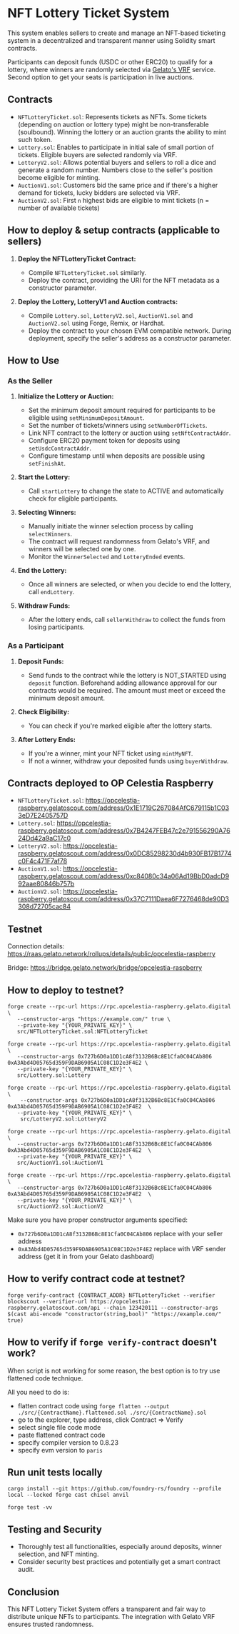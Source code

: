 # NFT Lottery Ticket System

This system enables sellers to create and manage an NFT-based ticketing system in a decentralized and transparent manner using Solidity smart contracts.

Participants can deposit funds (USDC or other ERC20) to qualify for a lottery, where winners are randomly selected via [Gelato's VRF](https://www.gelato.network/vrf) service. Second option to get your seats is participation in live auctions.

## Contracts

- `NFTLotteryTicket.sol`: Represents tickets as NFTs. Some tickets (depending on auction or lottery type) might be non-transferable (soulbound). Winning the lottery or an auction grants the ability to mint such token.
- `Lottery.sol`: Enables to participate in initial sale of small portion of tickets. Eligible buyers are selected randomly via VRF. 
- `LotteryV2.sol`: Allows potential buyers and sellers to roll a dice and generate a random number. Numbers close to the seller's position become eligible for minting.
- `AuctionV1.sol`: Customers bid the same price and if there's a higher demand for tickets, lucky bidders are selected via VRF.
- `AuctionV2.sol`: First `n` highest bids are eligible to mint tickets (n = number of available tickets)

## How to deploy & setup contracts (applicable to sellers)

1. **Deploy the NFTLotteryTicket Contract:**

   - Compile `NFTLotteryTicket.sol` similarly.
   - Deploy the contract, providing the URI for the NFT metadata as a constructor parameter.

2. **Deploy the Lottery, LotteryV1 and Auction contracts:**

   - Compile `Lottery.sol`, `LotteryV2.sol`, `AuctionV1.sol` and `AuctionV2.sol` using Forge, Remix, or Hardhat.
   - Deploy the contract to your chosen EVM compatible network. During deployment, specify the seller's address as a constructor parameter.


## How to Use

### As the Seller

1. **Initialize the Lottery or Auction:**

   - Set the minimum deposit amount required for participants to be eligible using `setMinimumDepositAmount`.
   - Set the number of tickets/winners using `setNumberOfTickets`.
   - Link NFT contract to the lottery or auction using `setNftContractAddr`.
   - Configure ERC20 payment token for deposits using `setUsdcContractAddr`.
   - Configure timestamp until when deposits are possible using `setFinishAt`.   

2. **Start the Lottery:**

   - Call `startLottery` to change the state to ACTIVE and automatically check for eligible participants.

3. **Selecting Winners:**

   - Manually initiate the winner selection process by calling `selectWinners`.
   - The contract will request randomness from Gelato's VRF, and winners will be selected one by one.
   - Monitor the `WinnerSelected` and `LotteryEnded` events.

4. **End the Lottery:**

   - Once all winners are selected, or when you decide to end the lottery, call `endLottery`.

5. **Withdraw Funds:**
   - After the lottery ends, call `sellerWithdraw` to collect the funds from losing participants.

### As a Participant

1. **Deposit Funds:**

   - Send funds to the contract while the lottery is NOT_STARTED using `deposit` function. Beforehand adding allowance approval for our contracts would be required. The amount must meet or exceed the minimum deposit amount.

2. **Check Eligibility:**

   - You can check if you're marked eligible after the lottery starts.

3. **After Lottery Ends:**
   - If you're a winner, mint your NFT ticket using `mintMyNFT`.
   - If not a winner, withdraw your deposited funds using `buyerWithdraw`.

## Contracts deployed to OP Celestia Raspberry
- `NFTLotteryTicket.sol`: https://opcelestia-raspberry.gelatoscout.com/address/0x1E1719C267084AfC679115b1C033eD7E2405757D
- `Lottery.sol`: https://opcelestia-raspberry.gelatoscout.com/address/0x7B4247FEB47c2e791556290A7624Dd42a9aC17c0
- `LotteryV2.sol`: https://opcelestia-raspberry.gelatoscout.com/address/0x0DC85298230d4b930FB17B1774c0F4c471F7af78
- `AuctionV1.sol`: https://opcelestia-raspberry.gelatoscout.com/address/0xc84080c34a06Ad19BbD0adcD992aae80846b757b
- `AuctionV2.sol`: https://opcelestia-raspberry.gelatoscout.com/address/0x37C7111Daea6F7276468de90D3308d72705cac84

## Testnet
Connection details: 
https://raas.gelato.network/rollups/details/public/opcelestia-raspberry

Bridge: 
https://bridge.gelato.network/bridge/opcelestia-raspberry

## How to deploy to testnet? 
```
forge create --rpc-url https://rpc.opcelestia-raspberry.gelato.digital \
   --constructor-args "https://example.com/" true \
   --private-key "{YOUR_PRIVATE_KEY}" \
   src/NFTLotteryTicket.sol:NFTLotteryTicket 
```

```
forge create --rpc-url https://rpc.opcelestia-raspberry.gelato.digital \
   --constructor-args 0x727b6D0a1DD1cA8f3132B6Bc8E1Cfa0C04CAb806 0xA3Abd4D05765d359F9DAB6905A1C08C1D2e3F4E2 \
   --private-key "{YOUR_PRIVATE_KEY}" \
   src/Lottery.sol:Lottery
```

```
forge create --rpc-url https://rpc.opcelestia-raspberry.gelato.digital \
    --constructor-args 0x727b6D0a1DD1cA8f3132B6Bc8E1Cfa0C04CAb806 0xA3Abd4D05765d359F9DAB6905A1C08C1D2e3F4E2  \
   --private-key "{YOUR_PRIVATE_KEY}" \
    src/LotteryV2.sol:LotteryV2
```

```
forge create --rpc-url https://rpc.opcelestia-raspberry.gelato.digital \
   --constructor-args 0x727b6D0a1DD1cA8f3132B6Bc8E1Cfa0C04CAb806 0xA3Abd4D05765d359F9DAB6905A1C08C1D2e3F4E2  \
   --private-key "{YOUR_PRIVATE_KEY}" \
   src/AuctionV1.sol:AuctionV1
```

```
forge create --rpc-url https://rpc.opcelestia-raspberry.gelato.digital \
   --constructor-args 0x727b6D0a1DD1cA8f3132B6Bc8E1Cfa0C04CAb806 0xA3Abd4D05765d359F9DAB6905A1C08C1D2e3F4E2  \
   --private-key "{YOUR_PRIVATE_KEY}" \
   src/AuctionV2.sol:AuctionV2
```
Make sure you have proper constructor arguments specified:
- `0x727b6D0a1DD1cA8f3132B6Bc8E1Cfa0C04CAb806` replace with your seller address
- `0xA3Abd4D05765d359F9DAB6905A1C08C1D2e3F4E2` replace with VRF sender address (get it in from your Gelato dashboard)

## How to verify contract code at testnet?
```
forge verify-contract {CONTRACT_ADDR} NFTLotteryTicket --verifier blockscout --verifier-url https://opcelestia-raspberry.gelatoscout.com/api --chain 123420111 --constructor-args $(cast abi-encode "constructor(string,bool)" "https://example.com/" true)
```
## How to verify if `forge verify-contract` doesn't work? 
When script is not working for some reason, the best option is to try use flattened code technique. 

All you need to do is: 
- flatten contract code using `forge flatten --output ./src/{ContractName}.flattened.sol ./src/{ContractName}.sol`
- go to the explorer, type address, click Contract => Verify 
- select single file code mode 
- paste flattened contract code 
- specify compiler version to 0.8.23
- specify evm version to `paris`

## Run unit tests locally
```
cargo install --git https://github.com/foundry-rs/foundry --profile local --locked forge cast chisel anvil
```

```
forge test -vv
```

## Testing and Security

- Thoroughly test all functionalities, especially around deposits, winner selection, and NFT minting.
- Consider security best practices and potentially get a smart contract audit.

## Conclusion

This NFT Lottery Ticket System offers a transparent and fair way to distribute unique NFTs to participants. The integration with Gelato VRF ensures trusted randomness.
